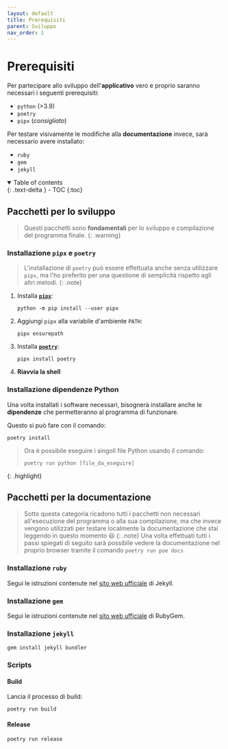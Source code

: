 ```yaml
---
layout: default
title: Prerequisiti
parent: Sviluppo
nav_order: 1
---
```


# Prerequisiti
Per partecipare allo sviluppo dell'**applicativo** vero e proprio saranno necessari i seguenti prerequisiti:
- `python` (>3.9)
- `poetry`
- `pipx` (_consigliato_)

Per testare visivamente le modifiche alla **documentazione** invece, sarà necessario avere installato:
- `ruby`
- `gem`
- `jekyll`

<details open markdown="block">
  <summary>
    Table of contents
  </summary>
  {: .text-delta }
- TOC
{:toc}
</details>


## Pacchetti per lo sviluppo
> Questi pacchetti sono **fondamentali** per lo sviluppo e compilazione del programma finale.
{: .warning}

### Installazione `pipx` e `poetry`
> L'installazione di `poetry` può essere effettuata anche senza utilizzare `pipx`, ma l'ho preferito per una questione di semplicità rispetto agli altri metodi.
{: .note}

1. Installa [**`pipx`**](https://github.com/pypa/pipx#install-pipx):
	```
	python -m pip install --user pipx
	```	
1. Aggiungi `pipx` alla variabile d'ambiente `PATH`:
	```
	pipx ensurepath
	```	
1. Installa [**`poetry`**](https://python-poetry.org/docs/#installing-with-pipx):
   ```
   pipx install poetry
   ```
1. **Riavvia la shell**

### Installazione dipendenze Python
Una volta installati i software necessari, bisognerà installare anche le **dipendenze** che permetteranno al programma di funzionare.

Questo si può fare con il comando:
```
poetry install
```

> Ora è possibile eseguire i singoli file Python usando il comando:
> ```
> poetry run python [file_da_eseguire]
> ```
{: .highlight}

## Pacchetti per la documentazione
> Sotto questa categoria ricadono tutti i pacchetti non necessari all'esecuzione del programma o alla sua compilazione, ma che invece vengono utilizzati per testare localmente la documentazione che stai leggendo in questo momento 😃
{: .note}
Una volta effettuati tutti i passi spiegati di seguito sarà possibile vedere la documentazione nel proprio browser tramite il comando `poetry run poe docs`

### Installazione `ruby`
Segui le istruzioni contenute nel [sito web ufficiale](https://jekyllrb.com/docs/installation/windows/#installation-via-rubyinstaller) di Jekyll.

### Installazione `gem`
Segui le istruzioni contenute nel [sito web ufficiale](https://rubygems.org/pages/download) di RubyGem.

### Installazione `jekyll`
```
gem install jekyll bundler
```



### Scripts
#### Build
Lancia il processo di build:
```
poetry run build
```

#### Release
```
poetry run release
```
